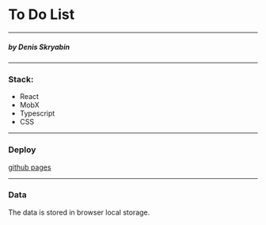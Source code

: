 # To Do List

---

##### by Denis Skryabin

---

### Stack:

- React
- MobX
- Typescript
- CSS

---

### Deploy

[github pages](https://sden4.github.io/ToDo_List_MobX/)

---

### Data

The data is stored in browser local storage.
